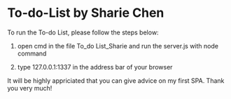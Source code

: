 # To-do-List by Sharie Chen
To run the To-do List, please follow the steps below:

1. open cmd in the file To_do List_Sharie and run the server.js with node command

2. type 127.0.0.1:1337 in the address bar of your browser

It will be highly appriciated that you can give advice on my first SPA. Thank you very much!
